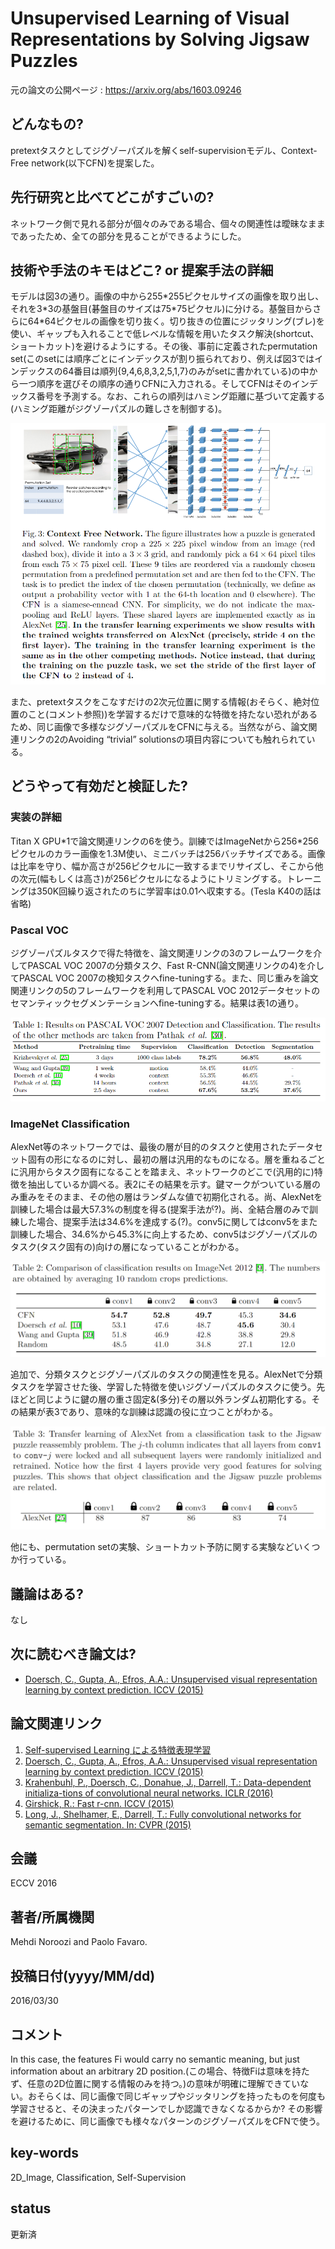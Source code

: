 # Unsupervised Learning of Visual Representations by Solving Jigsaw Puzzles

元の論文の公開ページ : https://arxiv.org/abs/1603.09246

## どんなもの?
pretextタスクとしてジグゾーパズルを解くself-supervisionモデル、Context-Free network(以下CFN)を提案した。

## 先行研究と比べてどこがすごいの?
ネットワーク側で見れる部分が個々のみである場合、個々の関連性は曖昧なままであったため、全ての部分を見ることができるようにした。

## 技術や手法のキモはどこ? or 提案手法の詳細
モデルは図3の通り。画像の中から255\*255ピクセルサイズの画像を取り出し、それを3\*3の基盤目(碁盤目のサイズは75\*75ピクセル)に分ける。基盤目からさらに64\*64ピクセルの画像を切り抜く。切り抜きの位置にジッタリング(ブレ)を使い、ギャップも入れることで低レベルな情報を用いたタスク解決(shortcut、ショートカット)を避けるようにする。その後、事前に定義されたpermutation set(このsetには順序ごとにインデックスが割り振られており、例えば図3ではインデックスの64番目は順列{9,4,6,8,3,2,5,1,7}のみがsetに書かれている)の中から一つ順序を選びその順序の通りCFNに入力される。そしてCFNはそのインデックス番号を予測する。なお、これらの順列はハミング距離に基づいて定義する(ハミング距離がジグゾーパズルの難しさを制御する)。

![fig3](img/ULoVRbSJP/fig3.png)

また、pretextタスクをこなすだけの2次元位置に関する情報(おそらく、絶対位置のこと(コメント参照))を学習するだけで意味的な特徴を持たない恐れがあるため、同じ画像で多様なジグゾーパズルをCFNに与える。当然ながら、論文関連リンクの2のAvoiding “trivial” solutionsの項目内容についても触れられている。

## どうやって有効だと検証した?

### 実装の詳細
Titan X GPU\*1で論文関連リンクの6を使う。訓練ではImageNetから256\*256ピクセルのカラー画像を1.3M使い、ミニバッチは256バッチサイズである。画像は比率を守り、幅か高さが256ピクセルに一致するまでリサイズし、そこから他の次元(幅もしくは高さ)が256ピクセルになるようにトリミングする。トレーニングは350K回繰り返されたのちに学習率は0.01へ収束する。(Tesla K40の話は省略)

### Pascal VOC
ジグゾーパズルタスクで得た特徴を、論文関連リンクの3のフレームワークを介してPASCAL VOC 2007の分類タスク、Fast R-CNN(論文関連リンクの4)を介してPASCAL VOC 2007の検知タスクへfine-tuningする。また、同じ重みを論文関連リンクの5のフレームワークを利用してPASCAL VOC 2012データセットのセマンティックセグメンテーションへfine-tuningする。結果は表1の通り。

![tab1](img/ULoVRbSJP/table1.png)

### ImageNet Classification
AlexNet等のネットワークでは、最後の層が目的のタスクと使用されたデータセット固有の形になるのに対し、最初の層は汎用的なものになる。層を重ねるごとに汎用からタスク固有になることを踏まえ、ネットワークのどこで(汎用的に)特徴を抽出しているか調べる。表2にその結果を示す。鍵マークがついている層のみ重みをそのまま、その他の層はランダムな値で初期化される。尚、AlexNetを訓練した場合は最大57.3%の制度を得る(提案手法が?)。尚、全結合層のみで訓練した場合、提案手法は34.6%を達成する(?)。conv5に関してはconv5をまた訓練した場合、34.6%から45.3%に向上するため、conv5はジグゾーパズルのタスク(タスク固有の)向けの層になっていることがわかる。

![tab2](img/ULoVRbSJP/table2.png)

追加で、分類タスクとジグゾーパズルのタスクの関連性を見る。AlexNetで分類タスクを学習させた後、学習した特徴を使いジグゾーパズルのタスクに使う。先ほどと同じように鍵の層の重さ固定&(多分)その層以外ランダム初期化する。その結果が表3であり、意味的な訓練は認識の役に立つことがわかる。

![tab3](img/ULoVRbSJP/table3.png)

他にも、permutation setの実験、ショートカット予防に関する実験などいくつか行っている。

## 議論はある?
なし

## 次に読むべき論文は?
- [Doersch, C., Gupta, A., Efros, A.A.: Unsupervised visual representation learning by context prediction. ICCV (2015)](https://arxiv.org/abs/1505.05192)

## 論文関連リンク
1. [Self-supervised Learning による特徴表現学習](http://hirokatsukataoka.net/temp/cvpaper.challenge/SSL_0929_final.pdf)
2. [Doersch, C., Gupta, A., Efros, A.A.: Unsupervised visual representation learning by context prediction. ICCV (2015)](https://arxiv.org/abs/1505.05192)
3. [Krahenbuhl, P., Doersch, C., Donahue, J., Darrell, T.: Data-dependent initializa-tions of convolutional neural networks. ICLR (2016) ](https://arxiv.org/abs/1511.06856)
4. [Girshick, R.: Fast r-cnn. ICCV (2015)](https://arxiv.org/abs/1504.08083)
5. [Long, J., Shelhamer, E., Darrell, T.: Fully convolutional networks for semantic segmentation. In: CVPR (2015)](https://arxiv.org/abs/1605.06211)

## 会議
ECCV 2016

## 著者/所属機関
Mehdi Noroozi and Paolo Favaro.

## 投稿日付(yyyy/MM/dd)
2016/03/30

## コメント
In this case, the features Fi would carry no semantic meaning, but just information about an arbitrary 2D position.(この場合、特徴Fiは意味を持たず、任意の2D位置に関する情報のみを持つ。)の意味が明確に理解できていない。おそらくは、同じ画像で同じギャップやジッタリングを持ったものを何度も学習させると、その決まったパターンでしか認識できなくなるからか? その影響を避けるために、同じ画像でも様々なパターンのジグゾーパズルをCFNで使う。

## key-words
2D_Image, Classification, Self-Supervision

## status
更新済
